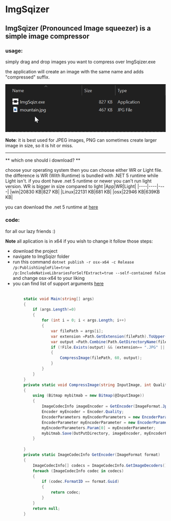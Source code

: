 # ImgSqizer

## ImgSqizer (Pronounced Image squeezer) is a simple image compressor

### usage:
simply drag and drop images you want to compress over ImgSqizer.exe

the application will create an image with the same name and adds "compressed" suffix.

<img src="HowTo.gif"/>

**Note**: it is best used for JPEG images, PNG can sometimes create larger image in size, so it is hit or miss.

----

** which one should i download? **

 choose your operating system then you can choose either WR or Light file.
 the difference is WR (With Runtime) is bundled with .NET 5 runtime while Light isn't. 
 if you dont have .net 5 runtime or newer you can't run light version.
 WR is bigger in size compared to light
|App|WR|Light|
|----|----|----|
|win|20830 KB|827 KB|
|Linux|22131 KB|681 KB|
|osx|22946 KB|639KB KB|

you can download the .net 5 runtime at [here](https://dotnet.microsoft.com/)



### code: 
for all our lazy friends :)

**Note** all aplication is in x64 if you wish to change it follow those steps:
- download the project
- navigate to ImgSqizr folder
- run this command `dotnet publish -r osx-x64 -c Release /p:PublishSingleFile=true /p:IncludeNativeLibrariesForSelfExtract=true --self-contained false` and change osx-x64 to your liking 
- you can find list of support arguments [here](https://docs.microsoft.com/en-us/dotnet/core/rid-catalog)

```csharp

        static void Main(string[] args)
        {
            if (args.Length!=0)
            {
                for (int i = 0; i < args.Length; i++)
                {
                    var filePath = args[i];
                    var extension =Path.GetExtension(filePath).ToUpper();
                    var output =Path.Combine(Path.GetDirectoryName(filePath),Path.GetFileNameWithoutExtension(filePath)+" Compressed"+Path.GetExtension(filePath));
                    if (!File.Exists(output) && (extension== ".JPG" || extension == ".PNG") )
                    {
                        CompressImage(filePath, 60, output);
                    }
                }
            }
        }
        private static void CompressImage(string InputImage, int Quality, string OutPutDirectory)
        {
            using (Bitmap mybitmab = new Bitmap(@InputImage))
            {
                ImageCodecInfo imageEncoder = GetEncoder(ImageFormat.Jpeg);
                Encoder myEncoder = Encoder.Quality;
                EncoderParameters myEncoderParameters = new EncoderParameters(1);
                EncoderParameter myEncoderParameter = new EncoderParameter(myEncoder, Quality);
                myEncoderParameters.Param[0] = myEncoderParameter;
                mybitmab.Save(OutPutDirectory, imageEncoder, myEncoderParameters);
            }

        }
        private static ImageCodecInfo GetEncoder(ImageFormat format)
        {
            ImageCodecInfo[] codecs = ImageCodecInfo.GetImageDecoders();
            foreach (ImageCodecInfo codec in codecs)
            {
                if (codec.FormatID == format.Guid)
                {
                    return codec;
                }
            }
            return null;
        }
```
